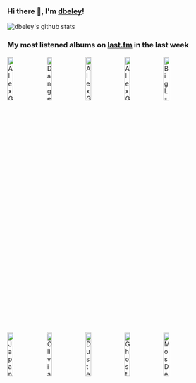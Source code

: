 ### Hi there 👋, I'm [dbeley](https://dbeley.ovh/en)!

![dbeley's github stats](https://github-readme-stats.vercel.app/api?username=dbeley)

### My most listened albums on [last.fm](https://www.last.fm/user/d_beley) in the last week

[<img src='https://lastfm.freetls.fastly.net/i/u/300x300/0fb06d94de31102e30dc28b6c23246b5.jpg' width='16%' height='16%' alt='Alex G - House of Sugar'>](https://www.last.fm/music/alex%2bg/house%2bof%2bsugar)&nbsp;
[<img src='https://lastfm.freetls.fastly.net/i/u/300x300/970cb97c790b485ea89f4eb91366f06c.jpg' width='16%' height='16%' alt='Danger Mouse - The Grey Album'>](https://www.last.fm/music/danger%2bmouse/the%2bgrey%2balbum)&nbsp;
[<img src='https://lastfm.freetls.fastly.net/i/u/300x300/aae5d6e8190f62aeb6482c6f01798996.jpg' width='16%' height='16%' alt='Alex G - God Save the Animals'>](https://www.last.fm/music/alex%2bg/god%2bsave%2bthe%2banimals)&nbsp;
[<img src='https://lastfm.freetls.fastly.net/i/u/300x300/6b5cbb52f6a496fff407dc736a8a6235.jpg' width='16%' height='16%' alt='Alex G - RULES'>](https://www.last.fm/music/alex%2bg/rules)&nbsp;
[<img src='https://lastfm.freetls.fastly.net/i/u/300x300/af93a24396754ff1835994b5c42534a2.png' width='16%' height='16%' alt='Big L - Lifestylez Ov Da Poor & Dangerous'>](https://www.last.fm/music/big%2bl/lifestylez%2bov%2bda%2bpoor%2b%2526%2bdangerous)&nbsp;
<br>
[<img src='https://lastfm.freetls.fastly.net/i/u/300x300/5d93403fbc951b7d31fa80ff826b5180.jpg' width='16%' height='16%' alt='Japanese Breakfast - Jubilee'>](https://www.last.fm/music/japanese%2bbreakfast/jubilee)&nbsp;
[<img src='https://lastfm.freetls.fastly.net/i/u/300x300/e39eb31f874f4a5c4afa836845141437.jpg' width='16%' height='16%' alt='Olivia Rodrigo - GUTS'>](https://www.last.fm/music/olivia%2brodrigo/guts)&nbsp;
[<img src='https://lastfm.freetls.fastly.net/i/u/300x300/5313a74c73ebef3c9d2bb6d3ccf4337f.jpg' width='16%' height='16%' alt='Duster - Stratosphere'>](https://www.last.fm/music/duster/stratosphere)&nbsp;
[<img src='https://lastfm.freetls.fastly.net/i/u/300x300/964662540ba245cec5d0d5d0e3b149f2.jpg' width='16%' height='16%' alt='Ghostface Killah - Supreme Clientele'>](https://www.last.fm/music/ghostface%2bkillah/supreme%2bclientele)&nbsp;
[<img src='https://lastfm.freetls.fastly.net/i/u/300x300/12098b07c2774f8ccf8fa2f7b5b832e3.jpg' width='16%' height='16%' alt='Mos Def - Black On Both Sides'>](https://www.last.fm/music/mos%2bdef/black%2bon%2bboth%2bsides)&nbsp;
<br>
